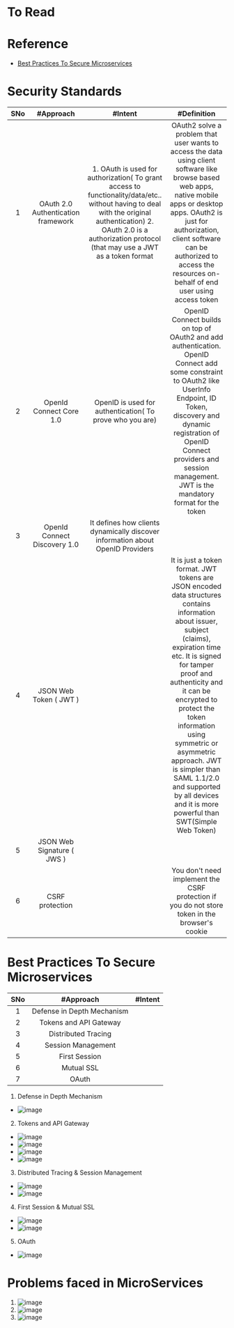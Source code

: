 # To Read

# Reference
* [Best Practices To Secure Microservices](https://www.youtube.com/watch?v=wpA0N7kHaDo)

# Security Standards
|SNo| #Approach  | #Intent | #Definition |
| :---: | :---: | :---: |:---: |
|1 | OAuth 2.0 Authentication framework |1. OAuth is used for authorization( To grant access to functionality/data/etc.. without having to deal with the original authentication) 2. OAuth 2.0 is a authorization protocol (that may use a JWT as a token format | OAuth2 solve a problem that user wants to access the data using client software like browse based web apps, native mobile apps or desktop apps. OAuth2 is just for authorization, client software can be authorized to access the resources on-behalf of end user using access token |
| 2| OpenId Connect Core 1.0 | OpenID is used for authentication( To prove who you are) | OpenID Connect builds on top of OAuth2 and add authentication. OpenID Connect add some constraint to OAuth2 like UserInfo Endpoint, ID Token, discovery and dynamic registration of OpenID Connect providers and session management. JWT is the mandatory format for the token|
|3 | OpenId Connect Discovery 1.0 | It defines how clients dynamically discover information about OpenID Providers | |
|4 | JSON Web Token ( JWT ) |  | It is just a token format. JWT tokens are JSON encoded data structures contains information about issuer, subject (claims), expiration time etc. It is signed for tamper proof and authenticity and it can be encrypted to protect the token information using symmetric or asymmetric approach. JWT is simpler than SAML 1.1/2.0 and supported by all devices and it is more powerful than SWT(Simple Web Token)|
|5 | JSON Web Signature ( JWS ) |  | |
|6 | CSRF protection |  |You don't need implement the CSRF protection if you do not store token in the browser's cookie|

# Best Practices To Secure Microservices
|SNo| #Approach  | #Intent |
| :---: | :---: | :---: |
|1 | Defense in Depth Mechanism |  |
| 2| Tokens and API Gateway |  |
|3 | Distributed Tracing |  |
| 4| Session Management | |
| 5| First Session | |
| 6| Mutual SSL | |
|7 | OAuth | |
1. Defense in Depth Mechanism
* ![image](https://user-images.githubusercontent.com/7721150/169539060-32477129-a9f8-45b5-a85c-c53458dcd955.png)
2. Tokens and API Gateway
* ![image](https://user-images.githubusercontent.com/7721150/169539533-b0a7f7ec-4c49-418e-be3d-1cb7459ada37.png)
* ![image](https://user-images.githubusercontent.com/7721150/169544117-47e3ee4d-b991-47ae-a592-f6c4804de872.png)
* ![image](https://user-images.githubusercontent.com/7721150/169544509-85bbd236-ef9c-47e2-b758-7146fb7a53fc.png)
* ![image](https://user-images.githubusercontent.com/7721150/169544724-ed9cf25a-755c-46fa-9d0a-c56d9be72398.png)
3. Distributed Tracing & Session Management
* ![image](https://user-images.githubusercontent.com/7721150/169540471-a88b6a61-58b5-40bc-bfe1-f3ad5eb2a2ae.png)
* ![image](https://user-images.githubusercontent.com/7721150/169541054-f8801eb7-9beb-4c31-a5ec-79b9af176b8a.png)
4. First Session & Mutual SSL
* ![image](https://user-images.githubusercontent.com/7721150/169541822-d6e79243-3cbf-4979-8680-e747863546cc.png)
* ![image](https://user-images.githubusercontent.com/7721150/169542792-ec6bc4d2-2662-4486-a840-7bb29ddec965.png)
5. OAuth
* ![image](https://user-images.githubusercontent.com/7721150/169543032-9281ab73-a7a6-4911-9888-1035b9af3c4d.png)

# Problems faced in MicroServices
1. ![image](https://user-images.githubusercontent.com/7721150/169547913-6a5d3b28-d5e6-4160-abbe-d1905a012b43.png)
2. ![image](https://user-images.githubusercontent.com/7721150/169548038-9860cdff-f02f-4aa8-92df-3ebad48c2887.png)
3. ![image](https://user-images.githubusercontent.com/7721150/169548386-e8c32d62-2286-4bd9-b85e-3ecb9c3564ed.png)


